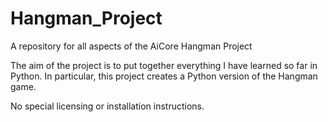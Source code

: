 # Hangman_Project
A repository for all aspects of the AiCore Hangman Project

The aim of the project is to put together everything I have learned so far in Python. In particular, this project creates a Python version of the Hangman game.

No special licensing or installation instructions.
